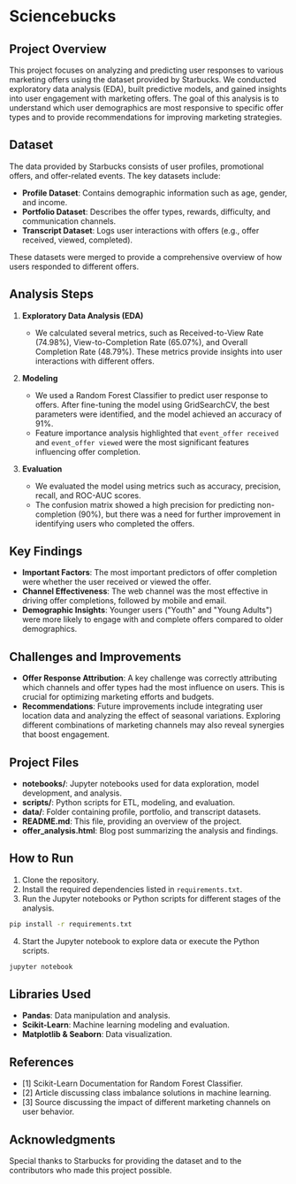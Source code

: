 # Sciencebucks

## Project Overview

This project focuses on analyzing and predicting user responses to various marketing offers using the dataset provided by Starbucks. We conducted exploratory data analysis (EDA), built predictive models, and gained insights into user engagement with marketing offers. The goal of this analysis is to understand which user demographics are most responsive to specific offer types and to provide recommendations for improving marketing strategies.

## Dataset

The data provided by Starbucks consists of user profiles, promotional offers, and offer-related events. The key datasets include:

- **Profile Dataset**: Contains demographic information such as age, gender, and income.
- **Portfolio Dataset**: Describes the offer types, rewards, difficulty, and communication channels.
- **Transcript Dataset**: Logs user interactions with offers (e.g., offer received, viewed, completed).

These datasets were merged to provide a comprehensive overview of how users responded to different offers.

## Analysis Steps

1. **Exploratory Data Analysis (EDA)**
   - We calculated several metrics, such as Received-to-View Rate (74.98%), View-to-Completion Rate (65.07%), and Overall Completion Rate (48.79%). These metrics provide insights into user interactions with different offers.

2. **Modeling**
   - We used a Random Forest Classifier to predict user response to offers. After fine-tuning the model using GridSearchCV, the best parameters were identified, and the model achieved an accuracy of 91%.
   - Feature importance analysis highlighted that `event_offer received` and `event_offer viewed` were the most significant features influencing offer completion.

3. **Evaluation**
   - We evaluated the model using metrics such as accuracy, precision, recall, and ROC-AUC scores.
   - The confusion matrix showed a high precision for predicting non-completion (90%), but there was a need for further improvement in identifying users who completed the offers.

## Key Findings

- **Important Factors**: The most important predictors of offer completion were whether the user received or viewed the offer.
- **Channel Effectiveness**: The web channel was the most effective in driving offer completions, followed by mobile and email.
- **Demographic Insights**: Younger users ("Youth" and "Young Adults") were more likely to engage with and complete offers compared to older demographics.

## Challenges and Improvements

- **Offer Response Attribution**: A key challenge was correctly attributing which channels and offer types had the most influence on users. This is crucial for optimizing marketing efforts and budgets.
- **Recommendations**: Future improvements include integrating user location data and analyzing the effect of seasonal variations. Exploring different combinations of marketing channels may also reveal synergies that boost engagement.

## Project Files

- **notebooks/**: Jupyter notebooks used for data exploration, model development, and analysis.
- **scripts/**: Python scripts for ETL, modeling, and evaluation.
- **data/**: Folder containing profile, portfolio, and transcript datasets.
- **README.md**: This file, providing an overview of the project.
- **offer_analysis.html**: Blog post summarizing the analysis and findings.

## How to Run

1. Clone the repository.
2. Install the required dependencies listed in `requirements.txt`.
3. Run the Jupyter notebooks or Python scripts for different stages of the analysis.

```bash
pip install -r requirements.txt
```

4. Start the Jupyter notebook to explore data or execute the Python scripts.

```bash
jupyter notebook
```

## Libraries Used

- **Pandas**: Data manipulation and analysis.
- **Scikit-Learn**: Machine learning modeling and evaluation.
- **Matplotlib & Seaborn**: Data visualization.

## References

- [1] Scikit-Learn Documentation for Random Forest Classifier.
- [2] Article discussing class imbalance solutions in machine learning.
- [3] Source discussing the impact of different marketing channels on user behavior.

## Acknowledgments

Special thanks to Starbucks for providing the dataset and to the contributors who made this project possible.

